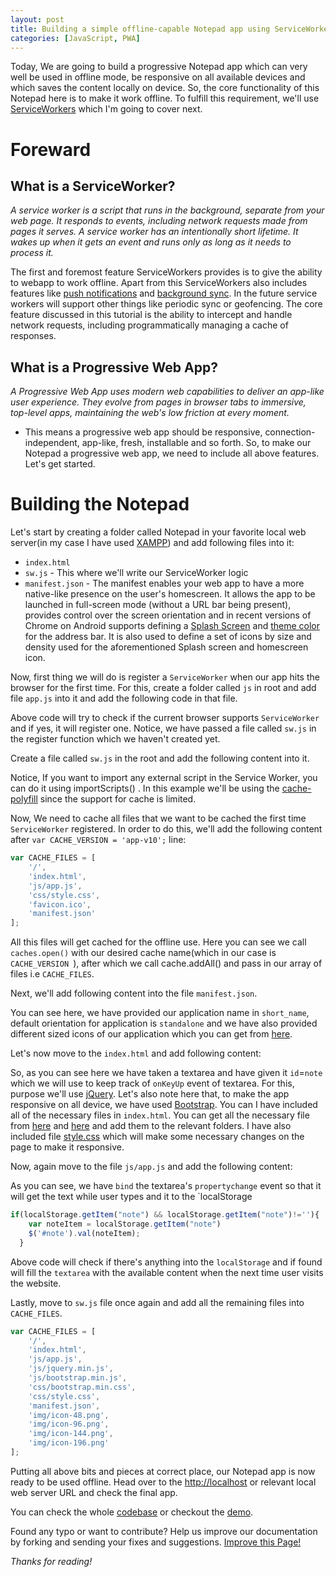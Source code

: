 ```yaml
---
layout: post
title: Building a simple offline-capable Notepad app using ServiceWorker
categories: [JavaScript, PWA]
---
```


Today, We are going to build a progressive Notepad app which can very well be used in offline mode, be responsive on all available devices and which saves the content locally on device. So, the core functionality of this Notepad here is to make it work offline. To fulfill this requirement, we'll use [ServiceWorkers](https://developers.google.com/web/fundamentals/getting-started/primers/service-workers) which I'm going to cover next.

# Foreward

## What is a ServiceWorker?

_A service worker is a script that runs in the background, separate from your web page. It responds to events, including network requests made from pages it serves. A service worker has an intentionally short lifetime. It wakes up when it gets an event and runs only as long as it needs to process it._

The first and foremost feature ServiceWorkers provides is to give the ability to webapp to work offline. Apart from this ServiceWorkers also includes features like [push notifications](https://developers.google.com/web/updates/2015/03/push-notifications-on-the-open-web) and [background sync](https://developers.google.com/web/updates/2015/12/background-sync). In the future service workers will support other things like periodic sync or geofencing. The core feature discussed in this tutorial is the ability to intercept and handle network requests, including programmatically managing a cache of responses.

## What is a Progressive Web App?

_A Progressive Web App uses modern web capabilities to deliver an app-like user experience. They evolve from pages in browser tabs to immersive, top-level apps, maintaining the web's low friction at every moment._

- This means a progressive web app should be responsive, connection-independent, app-like, fresh, installable and so forth. So, to make our Notepad a progressive web app, we need to include all above features. Let's get started.

# Building the Notepad

Let's start by creating a folder called Notepad in your favorite local web server(in my case I have used [XAMPP](https://www.apachefriends.org/index.html)) and add following files into it:

- `index.html`
- `sw.js` - This where we'll write our ServiceWorker logic
- `manifest.json` - The manifest enables your web app to have a more native-like presence on the user's homescreen. It allows the app to be launched in full-screen mode (without a URL bar being present), provides control over the screen orientation and in recent versions of Chrome on Android supports defining a [Splash Screen](https://developers.google.com/web/updates/2015/10/splashscreen?hl=en) and [theme color](https://developers.google.com/web/updates/2014/11/Support-for-theme-color-in-Chrome-39-for-Android?hl=en) for the address bar. It is also used to define a set of icons by size and density used for the aforementioned Splash screen and homescreen icon.

Now, first thing we will do is register a `ServiceWorker` when our app hits the browser for the first time. For this, create a folder called `js` in root and add file `app.js` into it and add the following code in that file.

<script src="https://gist.github.com/amitmerchant1990/47533b3422bce2d50437d12fba705858.js"></script>

Above code will try to check if the current browser supports `ServiceWorker` and if yes, it will register one. Notice, we have passed a file called `sw.js` in the register function which we haven't created yet.

Create a file called `sw.js` in the root and add the following content into it.

<script src="https://gist.github.com/amitmerchant1990/4d5bb62b795b10cb593e8b585ae8a1a5.js"></script>

Notice, If you want to import any external script in the Service Worker, you can do it using importScripts() . In this example we'll be using the [cache-polyfill](https://github.com/coonsta/cache-polyfill) since the support for cache is limited.

Now, We need to cache all files that we want to be cached the first time `ServiceWorker` registered. In order to do this, we'll add the following content after `var CACHE_VERSION = 'app-v10';` line:

```javascript
var CACHE_FILES = [
    '/',
    'index.html',
    'js/app.js',
    'css/style.css',
    'favicon.ico',
    'manifest.json'
];
```

All this files will get cached for the offline use. Here you can see we call `caches.open()` with our desired cache name(which in our case is `CACHE_VERSION `), after which we call cache.addAll() and pass in our array of files i.e `CACHE_FILES`.

Next, we'll add following content into the file `manifest.json`.

<script src="https://gist.github.com/amitmerchant1990/ea50498abf28cd04083ccc200ac19227.js"></script>

You can see here, we have provided our application name in `short_name`, default orientation for application is `standalone` and we have also provided different sized icons of our application which you can get from [here](https://github.com/amitmerchant1990/notepad/tree/master/img).

Let's now move to the `index.html` and add following content:

<script src="https://gist.github.com/amitmerchant1990/e2d6fb2d92327fec9c7de85122a8137a.js"></script>

So, as you can see here we have taken a textarea and have given it `id`=`note` which we will use to keep track of `onKeyUp` event of textarea. For this, purpose we'll use [jQuery](https://jquery.com/). Let's also note here that, to make the app responsive on all device, we have used [Bootstrap](http://getbootstrap.com/). You can I have included all of the necessary files in `index.html`. You can get all the necessary file from [here](https://github.com/amitmerchant1990/notepad/tree/master/js) and [here](https://github.com/amitmerchant1990/notepad/tree/master/css) and add them to the relevant folders. I have also included file [style.css](https://github.com/amitmerchant1990/notepad/blob/master/css/style.css) which will make some necessary changes on the page to make it responsive.

Now, again move to the file `js/app.js` and add the following content:

<script src="https://gist.github.com/amitmerchant1990/6a4aee82dd4e54296a5c36c44496e5a2.js"></script>

As you can see, we have `bind` the textarea's `propertychange` event so that it will get the text while user types and it to the `localStorage

```javascript
if(localStorage.getItem("note") && localStorage.getItem("note")!=''){
    var noteItem = localStorage.getItem("note")
    $('#note').val(noteItem);
  }
```

Above code will check if there's anything into the `localStorage` and if found will fill the `textarea` with the available content when the next time user visits the website.

Lastly, move to `sw.js` file once again and add all the remaining files into `CACHE_FILES`.

```javascript
var CACHE_FILES = [
    '/',
    'index.html',
    'js/app.js',
    'js/jquery.min.js',
    'js/bootstrap.min.js',
    'css/bootstrap.min.css',
    'css/style.css',
    'manifest.json',
    'img/icon-48.png',
    'img/icon-96.png',
    'img/icon-144.png',
    'img/icon-196.png'
];
```

Putting all above bits and pieces at correct place, our Notepad app is now ready to be used offline. Head over to the [http://localhost](http://localhost) or relevant local web server URL and check the final app.

You can check the whole [codebase](https://github.com/amitmerchant1990/notepad) or checkout the [demo](https://www.amitmerchant.com/notepad/).

Found any typo or want to contribute? Help us improve our documentation by forking and sending your fixes and suggestions. [Improve this Page!](https://github.com/amitmerchant1990/amitmerchant1990.github.io/blob/master/_posts/2016-11-15-Building-Simple-Offline-Notepad-Using-Service-Worker.md)

_Thanks for reading!_
